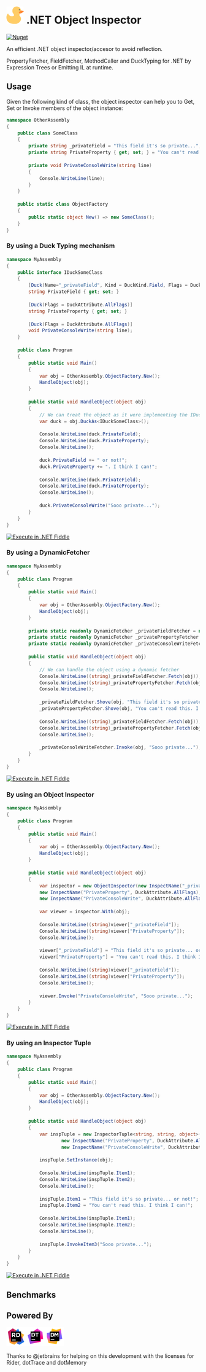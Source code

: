 # <img src="https://raw.githubusercontent.com/tonyredondo/ObjectInspector/master/icon.png" alt="Duck" width="45px" height="45px" /> .NET Object Inspector
[![Nuget](https://img.shields.io/nuget/vpre/Wanhjor.ObjectInspector?style=for-the-badge)](https://www.nuget.org/packages/Wanhjor.ObjectInspector/)

An efficient .NET object inspector/accesor to avoid reflection. 

PropertyFetcher, FieldFetcher, MethodCaller and DuckTyping for .NET by Expression Trees or Emitting IL at runtime.

## Usage

Given the following kind of class, the object inspector can help you to Get, Set or Invoke members of the object instance:
```cs
namespace OtherAssembly 
{
	public class SomeClass 
	{
		private string _privateField = "This field it's so private...";
		private string PrivateProperty { get; set; } = "You can't read this";

		private void PrivateConsoleWrite(string line) 
		{
			Console.WriteLine(line);
		}
	}
	
	public static class ObjectFactory
	{
		public static object New() => new SomeClass();
	}
}
```

### By using a Duck Typing mechanism
```cs
namespace MyAssembly
{
	public interface IDuckSomeClass 
	{
		[Duck(Name="_privateField", Kind = DuckKind.Field, Flags = DuckAttribute.AllFlags)]
		string PrivateField { get; set; }

		[Duck(Flags = DuckAttribute.AllFlags)]
		string PrivateProperty { get; set; }

		[Duck(Flags = DuckAttribute.AllFlags)]
		void PrivateConsoleWrite(string line);
	}

	public class Program
	{
		public static void Main()
		{
			var obj = OtherAssembly.ObjectFactory.New();
			HandleObject(obj);
		}
		
		public static void HandleObject(object obj) 
		{
			// We can treat the object as it were implementing the IDuckSomeClass interface
			var duck = obj.DuckAs<IDuckSomeClass>();

			Console.WriteLine(duck.PrivateField);
			Console.WriteLine(duck.PrivateProperty);
			Console.WriteLine();

			duck.PrivateField += " or not!";
			duck.PrivateProperty += ". I think I can!";

			Console.WriteLine(duck.PrivateField);
			Console.WriteLine(duck.PrivateProperty);
			Console.WriteLine();

			duck.PrivateConsoleWrite("Sooo private...");
		}
	}
}
```
[![**Execute in .NET Fiddle**](https://img.shields.io/badge/.NET%20Fiddle-Execute_with_Duck_Typing-blue?style=for-the-badge)](https://dotnetfiddle.net/39RPbz)

### By using a DynamicFetcher
```cs
namespace MyAssembly
{
	public class Program
	{
		public static void Main()
		{
			var obj = OtherAssembly.ObjectFactory.New();
			HandleObject(obj);
		}
		
		private static readonly DynamicFetcher _privateFieldFetcher = new DynamicFetcher("_privateField", DuckAttribute.AllFlags);
		private static readonly DynamicFetcher _privatePropertyFetcher = new DynamicFetcher("PrivateProperty", DuckAttribute.AllFlags);
		private static readonly DynamicFetcher _privateConsoleWriteFetcher = new DynamicFetcher("PrivateConsoleWrite", DuckAttribute.AllFlags);
		
		public static void HandleObject(object obj) 
		{
			// We can handle the object using a dynamic fetcher
			Console.WriteLine((string)_privateFieldFetcher.Fetch(obj));
			Console.WriteLine((string)_privatePropertyFetcher.Fetch(obj));
			Console.WriteLine();

			_privateFieldFetcher.Shove(obj, "This field it's so private... or not!");
			_privatePropertyFetcher.Shove(obj, "You can't read this. I think I can!");

			Console.WriteLine((string)_privateFieldFetcher.Fetch(obj));
			Console.WriteLine((string)_privatePropertyFetcher.Fetch(obj));
			Console.WriteLine();

			_privateConsoleWriteFetcher.Invoke(obj, "Sooo private...");
		}
	}
}
```
[![**Execute in .NET Fiddle**](https://img.shields.io/badge/.NET%20Fiddle-Execute_with_DynamicFetcher-blue?style=for-the-badge)](https://dotnetfiddle.net/mJlk9c)

### By using an Object Inspector
```cs
namespace MyAssembly
{
	public class Program
	{
		public static void Main()
		{
			var obj = OtherAssembly.ObjectFactory.New();
			HandleObject(obj);
		}
		
		public static void HandleObject(object obj) 
		{
			var inspector = new ObjectInspector(new InspectName("_privateField", DuckAttribute.AllFlags), 
			new InspectName("PrivateProperty", DuckAttribute.AllFlags), 
			new InspectName("PrivateConsoleWrite", DuckAttribute.AllFlags));
			
			var viewer = inspector.With(obj);
			
			Console.WriteLine((string)viewer["_privateField"]);
			Console.WriteLine((string)viewer["PrivateProperty"]);
			Console.WriteLine();

			viewer["_privateField"] = "This field it's so private... or not!";
			viewer["PrivateProperty"] = "You can't read this. I think I can!";

			Console.WriteLine((string)viewer["_privateField"]);
			Console.WriteLine((string)viewer["PrivateProperty"]);
			Console.WriteLine();

			viewer.Invoke("PrivateConsoleWrite", "Sooo private...");
		}
	}
}
```
[![**Execute in .NET Fiddle**](https://img.shields.io/badge/.NET%20Fiddle-Execute_with_Object_Inspector-blue?style=for-the-badge)](https://dotnetfiddle.net/dLXp8L)

### By using an Inspector Tuple
```cs
namespace MyAssembly
{
	public class Program
	{
		public static void Main()
		{
			var obj = OtherAssembly.ObjectFactory.New();
			HandleObject(obj);
		}
		
		public static void HandleObject(object obj) 
		{
			var inspTuple = new InspectorTuple<string, string, object>(new InspectName("_privateField", DuckAttribute.AllFlags), 
					new InspectName("PrivateProperty", DuckAttribute.AllFlags), 
					new InspectName("PrivateConsoleWrite", DuckAttribute.AllFlags));
			
			inspTuple.SetInstance(obj);
			
			Console.WriteLine(inspTuple.Item1);
			Console.WriteLine(inspTuple.Item2);
			Console.WriteLine();

			inspTuple.Item1 = "This field it's so private... or not!";
			inspTuple.Item2 = "You can't read this. I think I can!";

			Console.WriteLine(inspTuple.Item1);
			Console.WriteLine(inspTuple.Item2);
			Console.WriteLine();

			inspTuple.InvokeItem3("Sooo private...");
		}
	}
}
```
[![**Execute in .NET Fiddle**](https://img.shields.io/badge/.NET%20Fiddle-Execute_with_Inspector_Tuple-blue?style=for-the-badge)](https://dotnetfiddle.net/s1jkCD)


## Benchmarks



## Powered By
<img src="https://raw.githubusercontent.com/tonyredondo/TWCore2/master/doc/rider.jpg" alt="Rider" width="50px" height="50px" /><img src="https://raw.githubusercontent.com/tonyredondo/TWCore2/master/doc/dotTrace.png" alt="dotTrace" width="50px" height="50px" /><img src="https://raw.githubusercontent.com/tonyredondo/TWCore2/master/doc/dotMemory.png" alt="dotMemory" width="50px" height="50px" />

Thanks to @jetbrains for helping on this development with the licenses for Rider, dotTrace and dotMemory
